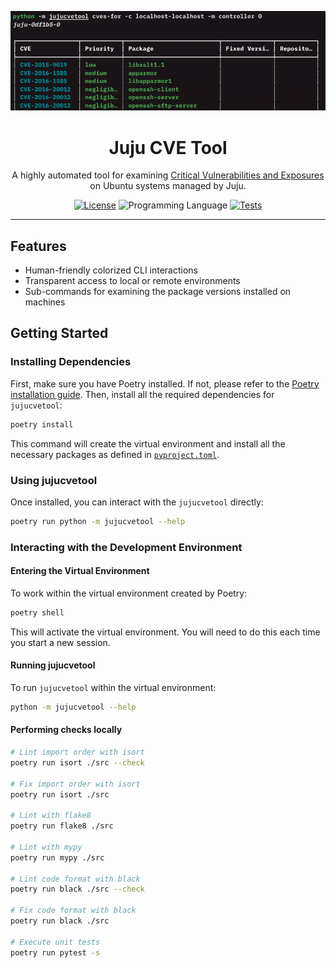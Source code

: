 <div align="center">

![Screenshot][screenshot]

# Juju CVE Tool
A highly automated tool for examining [Critical Vulnerabilities and Exposures][wiki-cve] on Ubuntu systems managed by Juju.

[![License][shield-license]][url-license]
![Programming Language][shield-language]
[![Tests][shield-tests]][url-tests]

<hr>
</div>

## Features
- Human-friendly colorized CLI interactions
- Transparent access to local or remote environments
- Sub-commands for examining the package versions installed on machines

## Getting Started
### Installing Dependencies
First, make sure you have Poetry installed. If not, please refer to the
[Poetry installation guide](https://python-poetry.org/docs/#installation).
Then, install all the required dependencies for `jujucvetool`:

```bash
poetry install
```

This command will create the virtual environment and install all the necessary packages as defined in
[`pyproject.toml`](pyproject.toml).

### Using jujucvetool
Once installed, you can interact with the `jujucvetool` directly:

```bash
poetry run python -m jujucvetool --help
```

### Interacting with the Development Environment
#### Entering the Virtual Environment
To work within the virtual environment created by Poetry:

```bash
poetry shell
```

This will activate the virtual environment.
You will need to do this each time you start a new session.

#### Running jujucvetool
To run `jujucvetool` within the virtual environment:

```bash
python -m jujucvetool --help
```

#### Performing checks locally
```bash
# Lint import order with isort
poetry run isort ./src --check

# Fix import order with isort
poetry run isort ./src

# Lint with flake8
poetry run flake8 ./src

# Lint with mypy
poetry run mypy ./src

# Lint code format with black
poetry run black ./src --check

# Fix code format with black
poetry run black ./src

# Execute unit tests
poetry run pytest -s
```


[screenshot]: .github/assets/screenshot.png
[wiki-cve]: https://en.wikipedia.org/wiki/Common_Vulnerabilities_and_Exposures

[shield-license]: https://img.shields.io/github/license/johnlettman/jujucvetool?style=for-the-badge
[url-license]: ./LICENSE

[shield-language]: https://img.shields.io/github/languages/top/johnlettman/jujucvetool?style=for-the-badge

[shield-tests]: https://img.shields.io/github/actions/workflow/status/johnlettman/jujucvetool/ci.yml?style=for-the-badge&label=tests
[url-tests]: https://github.com/johnlettman/jujucvetool/actions/workflows/ci.yml

